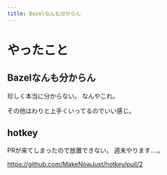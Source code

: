 ```yaml
---
title: Bazelなんも分からん
---
```


# やったこと

## Bazelなんも分からん

珍しく本当に分からない。
なんやこれ。

その他はわりと上手くいってるのでいい感じ。

## hotkey

PRが来てしまったので放置できない。
週末やります‥‥。

https://github.com/MakeNowJust/hotkey/pull/2
